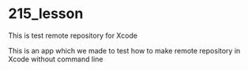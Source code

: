 # 215_lesson
This is test remote repository for Xcode

This is an app which we made to test how to make remote repository in Xcode without command line
